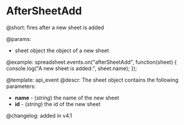 AfterSheetAdd
=============

@short: fires after a new sheet is added
	
@params:
- sheet     object  the object of a new sheet


@example:
spreadsheet.events.on("afterSheetAdd", function(sheet) {
    console.log("A new sheet is added:", sheet.name);
});


@template:	api_event
@descr:
The sheet object contains the following parameters:

- **name** - (*string*) the name of the new sheet
- **id** - (*string*) the id of the new sheet


@changelog: added in v4.1

